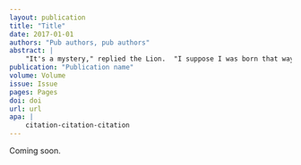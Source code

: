 ```yaml
---
layout: publication
title: "Title"
date: 2017-01-01
authors: "Pub authors, pub authors"
abstract: |
    "It's a mystery," replied the Lion.  "I suppose I was born that way. All the other animals in the forest naturally expect me to be brave, for the Lion is everywhere thought to be the King of Beasts.  I learned that if I roared very loudly every living thing was frightened and got out of my way.  Whenever I've met a man I've been awfully scared; but I just roared at him, and he has always run away as fast as he could go. If the elephants and the tigers and the bears had ever tried to fight me, I should have run myself--I'm such a coward; but just as soon as they hear me roar they all try to get away from me, and of course I let them go."</p>
publication: "Publication name"
volume: Volume
issue: Issue
pages: Pages
doi: doi
url: url
apa: |
    citation-citation-citation
---
```

Coming soon.
